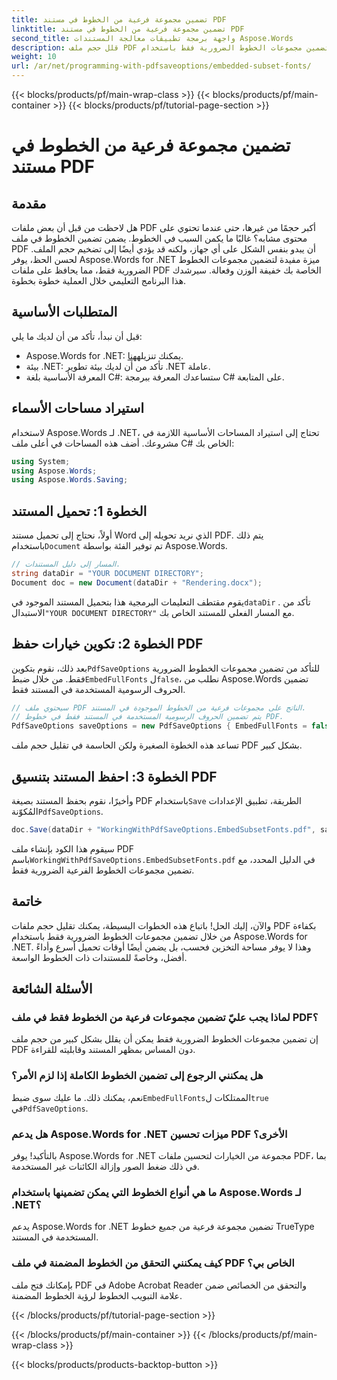 ```yaml
---
title: تضمين مجموعة فرعية من الخطوط في مستند PDF
linktitle: تضمين مجموعة فرعية من الخطوط في مستند PDF
second_title: واجهة برمجة تطبيقات معالجة المستندات Aspose.Words
description: قلل حجم ملف PDF عن طريق تضمين مجموعات الخطوط الضرورية فقط باستخدام Aspose.Words for .NET. اتبع دليلنا خطوة بخطوة لتحسين ملفات PDF بكفاءة.
weight: 10
url: /ar/net/programming-with-pdfsaveoptions/embedded-subset-fonts/
---
```


{{< blocks/products/pf/main-wrap-class >}}
{{< blocks/products/pf/main-container >}}
{{< blocks/products/pf/tutorial-page-section >}}

# تضمين مجموعة فرعية من الخطوط في مستند PDF

## مقدمة

هل لاحظت من قبل أن بعض ملفات PDF أكبر حجمًا من غيرها، حتى عندما تحتوي على محتوى مشابه؟ غالبًا ما يكمن السبب في الخطوط. يضمن تضمين الخطوط في ملف PDF أن يبدو بنفس الشكل على أي جهاز، ولكنه قد يؤدي أيضًا إلى تضخيم حجم الملف. لحسن الحظ، يوفر Aspose.Words for .NET ميزة مفيدة لتضمين مجموعات الخطوط الضرورية فقط، مما يحافظ على ملفات PDF الخاصة بك خفيفة الوزن وفعالة. سيرشدك هذا البرنامج التعليمي خلال العملية خطوة بخطوة.

## المتطلبات الأساسية

قبل أن نبدأ، تأكد من أن لديك ما يلي:

-  Aspose.Words for .NET: يمكنك تنزيله[هنا](https://releases.aspose.com/words/net/).
- بيئة .NET: تأكد من أن لديك بيئة تطوير .NET عاملة.
- المعرفة الأساسية بلغة C#: ستساعدك المعرفة ببرمجة C# على المتابعة.

## استيراد مساحات الأسماء

لاستخدام Aspose.Words لـ .NET، تحتاج إلى استيراد المساحات الأساسية اللازمة في مشروعك. أضف هذه المساحات في أعلى ملف C# الخاص بك:

```csharp
using System;
using Aspose.Words;
using Aspose.Words.Saving;
```

## الخطوة 1: تحميل المستند

 أولاً، نحتاج إلى تحميل مستند Word الذي نريد تحويله إلى PDF. يتم ذلك باستخدام`Document` تم توفير الفئة بواسطة Aspose.Words.

```csharp
// المسار إلى دليل المستندات.
string dataDir = "YOUR DOCUMENT DIRECTORY";
Document doc = new Document(dataDir + "Rendering.docx");
```

 يقوم مقتطف التعليمات البرمجية هذا بتحميل المستند الموجود في`dataDir` . تأكد من الاستبدال`"YOUR DOCUMENT DIRECTORY"` مع المسار الفعلي للمستند الخاص بك.

## الخطوة 2: تكوين خيارات حفظ PDF

 بعد ذلك، نقوم بتكوين`PdfSaveOptions` للتأكد من تضمين مجموعات الخطوط الضرورية فقط. من خلال ضبط`EmbedFullFonts` ل`false`، نطلب من Aspose.Words تضمين الحروف الرسومية المستخدمة في المستند فقط.

```csharp
// سيحتوي ملف PDF الناتج على مجموعات فرعية من الخطوط الموجودة في المستند.
// يتم تضمين الحروف الرسومية المستخدمة في المستند فقط في خطوط PDF.
PdfSaveOptions saveOptions = new PdfSaveOptions { EmbedFullFonts = false };
```

تساعد هذه الخطوة الصغيرة ولكن الحاسمة في تقليل حجم ملف PDF بشكل كبير.

## الخطوة 3: احفظ المستند بتنسيق PDF

 وأخيرًا، نقوم بحفظ المستند بصيغة PDF باستخدام`Save` الطريقة، تطبيق الإعدادات المُكوّنة`PdfSaveOptions`.

```csharp
doc.Save(dataDir + "WorkingWithPdfSaveOptions.EmbedSubsetFonts.pdf", saveOptions);
```

 سيقوم هذا الكود بإنشاء ملف PDF باسم`WorkingWithPdfSaveOptions.EmbedSubsetFonts.pdf` في الدليل المحدد، مع تضمين مجموعات الخطوط الفرعية الضرورية فقط.

## خاتمة

والآن، إليك الحل! باتباع هذه الخطوات البسيطة، يمكنك تقليل حجم ملفات PDF بكفاءة من خلال تضمين مجموعات الخطوط الضرورية فقط باستخدام Aspose.Words for .NET. وهذا لا يوفر مساحة التخزين فحسب، بل يضمن أيضًا أوقات تحميل أسرع وأداءً أفضل، وخاصةً للمستندات ذات الخطوط الواسعة.

## الأسئلة الشائعة

### لماذا يجب عليّ تضمين مجموعات فرعية من الخطوط فقط في ملف PDF؟
إن تضمين مجموعات الخطوط الضرورية فقط يمكن أن يقلل بشكل كبير من حجم ملف PDF دون المساس بمظهر المستند وقابليته للقراءة.

### هل يمكنني الرجوع إلى تضمين الخطوط الكاملة إذا لزم الأمر؟
 نعم، يمكنك ذلك. ما عليك سوى ضبط`EmbedFullFonts`الممتلكات ل`true` في`PdfSaveOptions`.

### هل يدعم Aspose.Words for .NET ميزات تحسين PDF الأخرى؟
بالتأكيد! يوفر Aspose.Words for .NET مجموعة من الخيارات لتحسين ملفات PDF، بما في ذلك ضغط الصور وإزالة الكائنات غير المستخدمة.

### ما هي أنواع الخطوط التي يمكن تضمينها باستخدام Aspose.Words لـ .NET؟
يدعم Aspose.Words for .NET تضمين مجموعة فرعية من جميع خطوط TrueType المستخدمة في المستند.

### كيف يمكنني التحقق من الخطوط المضمنة في ملف PDF الخاص بي؟
بإمكانك فتح ملف PDF في Adobe Acrobat Reader والتحقق من الخصائص ضمن علامة التبويب الخطوط لرؤية الخطوط المضمنة.

{{< /blocks/products/pf/tutorial-page-section >}}

{{< /blocks/products/pf/main-container >}}
{{< /blocks/products/pf/main-wrap-class >}}

{{< blocks/products/products-backtop-button >}}
